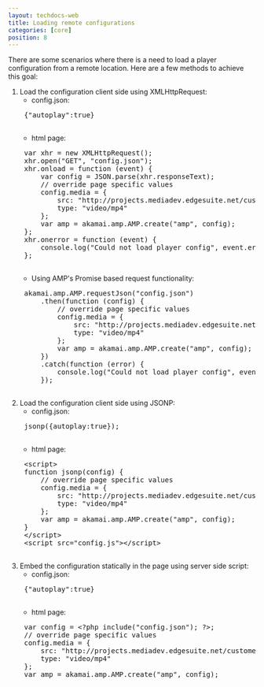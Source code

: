```yaml
---
layout: techdocs-web
title: Loading remote configurations
categories: [core]
position: 8
---
```


There are some scenarios where there is a need to load a player configuration from a remote location. Here are a few methods to achieve this goal:

1. Load the configuration client side using XMLHttpRequest:
	- config.json:
	<pre class="prettyprint">
	{"autoplay":true}
	</pre>
	- html page:
	<pre class="prettyprint">
	var xhr = new XMLHttpRequest();
	xhr.open("GET", "config.json");
	xhr.onload = function (event) {
		var config = JSON.parse(xhr.responseText);
		// override page specific values
		config.media = {
			src: "http://projects.mediadev.edgesuite.net/customers/akamai/video/VfE.mp4",
			type: "video/mp4"
		};
		var amp = akamai.amp.AMP.create("amp", config);
	};
	xhr.onerror = function (event) {
		console.log("Could not load player config", event.error);
	};
	</pre>
	- Using AMP's Promise based request functionality:
	<pre class="prettyprint">
	akamai.amp.AMP.requestJson("config.json")
		.then(function (config) {
			// override page specific values
			config.media = {
				src: "http://projects.mediadev.edgesuite.net/customers/akamai/video/VfE.mp4",
				type: "video/mp4"
			};
			var amp = akamai.amp.AMP.create("amp", config);
		})
		.catch(function (error) {
			console.log("Could not load player config", event.error);
		});
	</pre>
2. Load the configuration client side using JSONP:  
	- config.json:
	<pre class="prettyprint">
	jsonp({autoplay:true});
	</pre>
	- html page:
	<pre class="prettyprint">
	&lt;script>
	function jsonp(config) {
		// override page specific values
		config.media = {
			src: "http://projects.mediadev.edgesuite.net/customers/akamai/video/VfE.mp4",
			type: "video/mp4"
		};
		var amp = akamai.amp.AMP.create("amp", config);
	}
	&lt;/script>
	&lt;script src="config.js">&lt;/script>
	</pre>
3. Embed the configuration statically in the page using server side script:
	- config.json:
	<pre class="prettyprint">
	{"autoplay":true}
	</pre>
	- html page:
	<pre class="prettyprint">
	var config = &lt;?php include("config.json"); ?>;
	// override page specific values
	config.media = {
		src: "http://projects.mediadev.edgesuite.net/customers/akamai/video/VfE.mp4",
		type: "video/mp4"
	};
	var amp = akamai.amp.AMP.create("amp", config);
	</pre>
